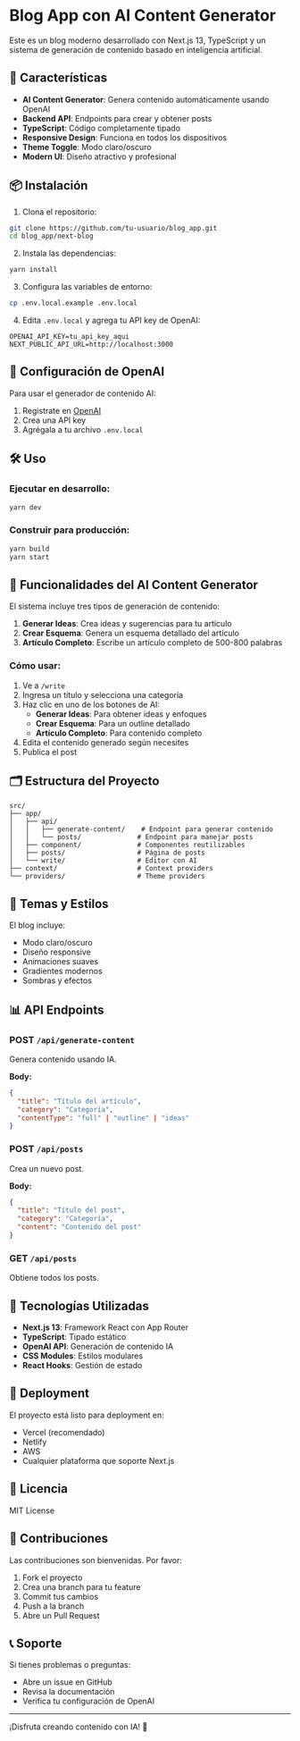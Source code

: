 # Blog App con AI Content Generator

Este es un blog moderno desarrollado con Next.js 13, TypeScript y un sistema de generación de contenido basado en inteligencia artificial.

## 🚀 Características

- **AI Content Generator**: Genera contenido automáticamente usando OpenAI
- **Backend API**: Endpoints para crear y obtener posts
- **TypeScript**: Código completamente tipado
- **Responsive Design**: Funciona en todos los dispositivos
- **Theme Toggle**: Modo claro/oscuro
- **Modern UI**: Diseño atractivo y profesional

## 📦 Instalación

1. Clona el repositorio:
```bash
git clone https://github.com/tu-usuario/blog_app.git
cd blog_app/next-blog
```

2. Instala las dependencias:
```bash
yarn install
```

3. Configura las variables de entorno:
```bash
cp .env.local.example .env.local
```

4. Edita `.env.local` y agrega tu API key de OpenAI:
```
OPENAI_API_KEY=tu_api_key_aqui
NEXT_PUBLIC_API_URL=http://localhost:3000
```

## 🤖 Configuración de OpenAI

Para usar el generador de contenido AI:

1. Registrate en [OpenAI](https://platform.openai.com/)
2. Crea una API key
3. Agrégala a tu archivo `.env.local`

## 🛠️ Uso

### Ejecutar en desarrollo:
```bash
yarn dev
```

### Construir para producción:
```bash
yarn build
yarn start
```

## 📝 Funcionalidades del AI Content Generator

El sistema incluye tres tipos de generación de contenido:

1. **Generar Ideas**: Crea ideas y sugerencias para tu artículo
2. **Crear Esquema**: Genera un esquema detallado del artículo
3. **Artículo Completo**: Escribe un artículo completo de 500-800 palabras

### Cómo usar:

1. Ve a `/write`
2. Ingresa un título y selecciona una categoría
3. Haz clic en uno de los botones de AI:
   - **Generar Ideas**: Para obtener ideas y enfoques
   - **Crear Esquema**: Para un outline detallado
   - **Artículo Completo**: Para contenido completo
4. Edita el contenido generado según necesites
5. Publica el post

## 🗂️ Estructura del Proyecto

```
src/
├── app/
│   ├── api/
│   │   ├── generate-content/    # Endpoint para generar contenido
│   │   └── posts/              # Endpoint para manejar posts
│   ├── component/              # Componentes reutilizables
│   ├── posts/                  # Página de posts
│   └── write/                  # Editor con AI
├── context/                    # Context providers
└── providers/                  # Theme providers
```

## 🎨 Temas y Estilos

El blog incluye:
- Modo claro/oscuro
- Diseño responsive
- Animaciones suaves
- Gradientes modernos
- Sombras y efectos

## 📊 API Endpoints

### POST `/api/generate-content`
Genera contenido usando IA.

**Body:**
```json
{
  "title": "Título del artículo",
  "category": "Categoría",
  "contentType": "full" | "outline" | "ideas"
}
```

### POST `/api/posts`
Crea un nuevo post.

**Body:**
```json
{
  "title": "Título del post",
  "category": "Categoría",
  "content": "Contenido del post"
}
```

### GET `/api/posts`
Obtiene todos los posts.

## 🔧 Tecnologías Utilizadas

- **Next.js 13**: Framework React con App Router
- **TypeScript**: Tipado estático
- **OpenAI API**: Generación de contenido IA
- **CSS Modules**: Estilos modulares
- **React Hooks**: Gestión de estado

## 🚀 Deployment

El proyecto está listo para deployment en:
- Vercel (recomendado)
- Netlify
- AWS
- Cualquier plataforma que soporte Next.js

## 📄 Licencia

MIT License

## 🤝 Contribuciones

Las contribuciones son bienvenidas. Por favor:

1. Fork el proyecto
2. Crea una branch para tu feature
3. Commit tus cambios
4. Push a la branch
5. Abre un Pull Request

## 📞 Soporte

Si tienes problemas o preguntas:
- Abre un issue en GitHub
- Revisa la documentación
- Verifica tu configuración de OpenAI

---

¡Disfruta creando contenido con IA! 🎉
